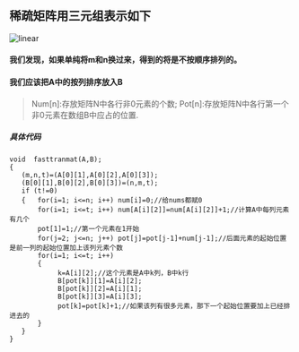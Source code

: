## 稀疏矩阵用三元组表示如下
 ![linear](https://github.com/KIDstark/stars/blob/master/sjjg/捕获.PNG)
 #### 我们发现，如果单纯将m和n换过来，得到的将是不按顺序排列的。
 #### 我们应该把A中的按列排序放入B
> Num[n]:存放矩阵N中各行非0元素的个数;
> Pot[n]:存放矩阵N中各行第一个非0元素在数组B中应占的位置.
##### 具体代码
```
void  fasttranmat(A,B);
{
   (m,n,t)=(A[0][1],A[0][2],A[0][3]);
   (B[0][1],B[0][2],B[0][3])=(n,m,t);
   if (t!=0)
   {   for(i=1; i<=n; i++) num[i]=0;//给nums都赋0
       for(i=1; i<=t; i++) num[A[i][2]]=num[A[i][2]]+1;//计算A中每列元素有几个
       pot[1]=1;//第一个元素在1开始
       for(j=2; j<=n; j++) pot[j]=pot[j-1]+num[j-1];//后面元素的起始位置是前一列的起始位置加上该列元素个数
       for(i=1; i<=t; i++)
       {   
            k=A[i][2];//这个元素是A中k列，B中k行
            B[pot[k]][1]=A[i][2];
            B[pot[k]][2]=A[i][1];
            B[pot[k]][3]=A[i][3];
            pot[k]=pot[k]+1;//如果该列有很多元素，那下一个起始位置要加上已经排进去的
       }
   }
}
```
